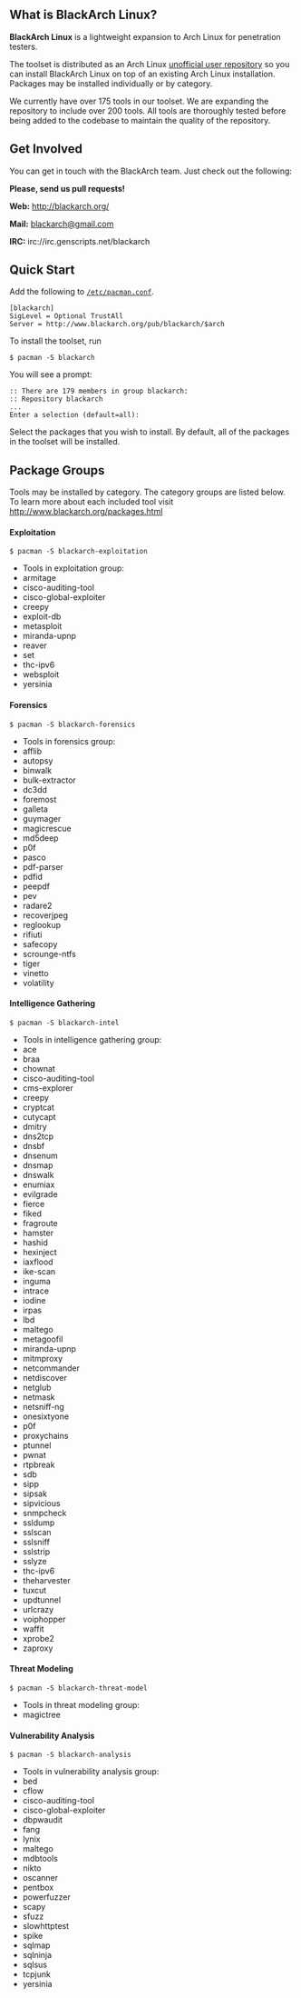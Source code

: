 What is BlackArch Linux?
------------------------

**BlackArch Linux** is a lightweight expansion to Arch Linux for penetration
testers.

The toolset is distributed as an Arch Linux [unofficial user
repository](https://wiki.archlinux.org/index.php/Unofficial_User_Repositories)
so you can install BlackArch Linux on top of an existing Arch Linux
installation. Packages may be installed individually or by category.

We currently have over 175 tools in our toolset. We are expanding the repository
to include over 200 tools. All tools are thoroughly tested before being added
to the codebase to maintain the quality of the repository.

Get Involved
------------

You can get in touch with the BlackArch team. Just check out the following:

**Please, send us pull requests!**

**Web:** http://blackarch.org/

**Mail:** blackarch@gmail.com

**IRC:** irc://irc.genscripts.net/blackarch

Quick Start
-----------

Add the following to
[`/etc/pacman.conf`](https://www.archlinux.org/pacman/pacman.conf.5.html).

```
[blackarch]
SigLevel = Optional TrustAll
Server = http://www.blackarch.org/pub/blackarch/$arch
```

To install the toolset, run

```
$ pacman -S blackarch
```

You will see a prompt:

```
:: There are 179 members in group blackarch:
:: Repository blackarch
...
Enter a selection (default=all):
```

Select the packages that you wish to install. By default, all of the packages
in the toolset will be installed.

Package Groups
--------------

Tools may be installed by category. The category groups are listed below.  To learn more about each included tool visit http://www.blackarch.org/packages.html

#### Exploitation

```
$ pacman -S blackarch-exploitation
```

- Tools in exploitation group:
 - armitage
 - cisco-auditing-tool
 - cisco-global-exploiter
 - creepy
 - exploit-db
 - metasploit
 - miranda-upnp
 - reaver
 - set
 - thc-ipv6
 - websploit
 - yersinia

#### Forensics

```
$ pacman -S blackarch-forensics
```

- Tools in forensics group:
 - afflib
 - autopsy
 - binwalk
 - bulk-extractor
 - dc3dd
 - foremost
 - galleta
 - guymager
 - magicrescue
 - md5deep
 - p0f
 - pasco
 - pdf-parser
 - pdfid
 - peepdf
 - pev
 - radare2
 - recoverjpeg
 - reglookup
 - rifiuti
 - safecopy
 - scrounge-ntfs
 - tiger
 - vinetto
 - volatility

#### Intelligence Gathering

```
$ pacman -S blackarch-intel
```

- Tools in intelligence gathering group:
 - ace
 - braa
 - chownat
 - cisco-auditing-tool
 - cms-explorer
 - creepy
 - cryptcat
 - cutycapt
 - dmitry
 - dns2tcp
 - dnsbf
 - dnsenum
 - dnsmap
 - dnswalk
 - enumiax
 - evilgrade
 - fierce
 - fiked
 - fragroute
 - hamster
 - hashid
 - hexinject
 - iaxflood
 - ike-scan
 - inguma
 - intrace
 - iodine
 - irpas
 - lbd
 - maltego
 - metagoofil
 - miranda-upnp
 - mitmproxy
 - netcommander
 - netdiscover
 - netglub
 - netmask
 - netsniff-ng
 - onesixtyone
 - p0f
 - proxychains
 - ptunnel
 - pwnat
 - rtpbreak
 - sdb
 - sipp
 - sipsak
 - sipvicious
 - snmpcheck
 - ssldump
 - sslscan
 - sslsniff
 - sslstrip
 - sslyze
 - thc-ipv6
 - theharvester
 - tuxcut
 - updtunnel
 - urlcrazy
 - voiphopper
 - waffit
 - xprobe2
 - zaproxy

#### Threat Modeling

```
$ pacman -S blackarch-threat-model
```

- Tools in threat modeling group:
 - magictree

#### Vulnerability Analysis

```
$ pacman -S blackarch-analysis
```

- Tools in vulnerability analysis group:
 - bed
 - cflow
 - cisco-auditing-tool
 - cisco-global-exploiter
 - dbpwaudit
 - fang
 - lynix
 - maltego
 - mdbtools
 - nikto
 - oscanner
 - pentbox
 - powerfuzzer
 - scapy
 - sfuzz
 - slowhttptest
 - spike
 - sqlmap
 - sqlninja
 - sqlsus
 - tcpjunk
 - yersinia
